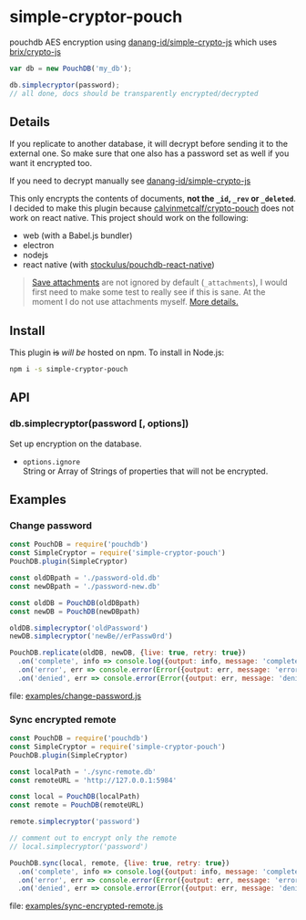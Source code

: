 # simple-cryptor-pouch

pouchdb AES encryption using [danang-id/simple-crypto-js] which uses [brix/crypto-js]

```js
var db = new PouchDB('my_db');

db.simplecryptor(password);
// all done, docs should be transparently encrypted/decrypted
```

## Details

If you replicate to another database, it will decrypt before sending it to the external one. So make sure that one also has a password set as well if you want it encrypted too.

If you need to decrypt manually see [danang-id/simple-crypto-js]

This only encrypts the contents of documents, **not the `_id`, `_rev` or `_deleted`**.
I decided to make this plugin because [calvinmetcalf/crypto-pouch] does not work on react native.
This project should work on the following:
* web (with a Babel.js bundler)
* electron
* nodejs
* react native (with [stockulus/pouchdb-react-native])

> [Save attachments](https://pouchdb.com/api.html#save_attachment) are not ignored by default (`_attachments`), I would first need to make some test to really see if this is sane. At the moment I do not use attachments myself. [More details.](https://github.com/calvinmetcalf/crypto-pouch/pull/18#issuecomment-186402231)

## Install

This plugin ~~is~~ _will be_ hosted on npm. To install in Node.js:

```bash
npm i -s simple-cryptor-pouch
```

## API


### db.simplecryptor(password [, options])

Set up encryption on the database.

- `options.ignore`  
  String or Array of Strings of properties that will not be encrypted.

## Examples

### Change password

```js
const PouchDB = require('pouchdb')
const SimpleCryptor = require('simple-cryptor-pouch')
PouchDB.plugin(SimpleCryptor)

const oldDBpath = './password-old.db'
const newDBpath = './password-new.db'

const oldDB = PouchDB(oldDBpath)
const newDB = PouchDB(newDBpath)

oldDB.simplecryptor('oldPassword')
newDB.simplecryptor('newBe//erPassw0rd')

PouchDB.replicate(oldDB, newDB, {live: true, retry: true})
  .on('complete', info => console.log({output: info, message: 'complete'}))
  .on('error', err => console.error(Error({output: err, message: 'error'})))
  .on('denied', err => console.error(Error({output: err, message: 'denied'})))

```

file: [examples/change-password.js](https://github.com/lil5/simple-cryptor-pouch/blob/master/examples/change-password.js)

### Sync encrypted remote

```js
const PouchDB = require('pouchdb')
const SimpleCryptor = require('simple-cryptor-pouch')
PouchDB.plugin(SimpleCryptor)

const localPath = './sync-remote.db'
const remoteURL = 'http://127.0.0.1:5984'

const local = PouchDB(localPath)
const remote = PouchDB(remoteURL)

remote.simplecryptor('password')

// comment out to encrypt only the remote
// local.simplecryptor('password')

PouchDB.sync(local, remote, {live: true, retry: true})
  .on('complete', info => console.log({output: info, message: 'complete'}))
  .on('error', err => console.error(Error({output: err, message: 'error'})))
  .on('denied', err => console.error(Error({output: err, message: 'denied'})))

```
file: [examples/sync-encrypted-remote.js](https://github.com/lil5/simple-cryptor-pouch/blob/master/examples/sync-encrypted-remote.js)

[stockulus/pouchdb-react-native]: https://github.com/stockulus/pouchdb-react-native
[danang-id/simple-crypto-js]: https://github.com/danang-id/simple-crypto-js
[calvinmetcalf/crypto-pouch]: https://github.com/calvinmetcalf/crypto-pouch
[brix/crypto-js]: https://github.com/brix/crypto-js
